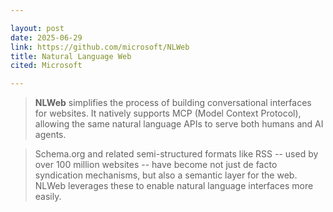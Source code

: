 ```yaml
---

layout: post
date: 2025-06-29
link: https://github.com/microsoft/NLWeb
title: Natural Language Web 
cited: Microsoft

---
```


> **NLWeb** simplifies the process of building conversational interfaces for websites. It natively supports MCP (Model Context Protocol), allowing the same natural language APIs to serve both humans and AI agents.

> Schema.org and related semi-structured formats like RSS -- used by over 100 million websites -- have become not just de facto syndication mechanisms, but also a semantic layer for the web. NLWeb leverages these to enable natural language interfaces more easily.